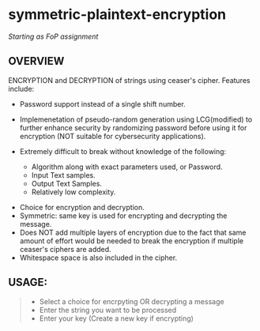 # symmetric-plaintext-encryption
*Starting as FoP assignment*
## OVERVIEW
ENCRYPTION and DECRYPTION of strings using ceaser's cipher. Features include:<br>

* Password support instead of a single shift number.
* Implemenetation of pseudo-random generation using LCG(modified) to further enhance security by randomizing password before using it for encryption (NOT suitable for cybersecurity applications).
* Extremely difficult to break without knowledge of the following:
	
	- Algorithm along with exact parameters used, or Password.
	- Input Text samples.
	- Output Text Samples.
	- Relatively low complexity.
		
- Choice for encryption and decryption.
- Symmetric: same key is used for encrypting and decrypting the message.
- Does NOT add multiple layers of encryption due to the fact that same amount of effort would be needed to break the encryption if multiple ceaser's ciphers are added.
- Whitespace space is also included in the cipher.
	
## USAGE:
> - Select a choice for encrpyting OR decrypting a message
> - Enter the string you want to be processed
> - Enter your key (Create a new key if encrypting)
